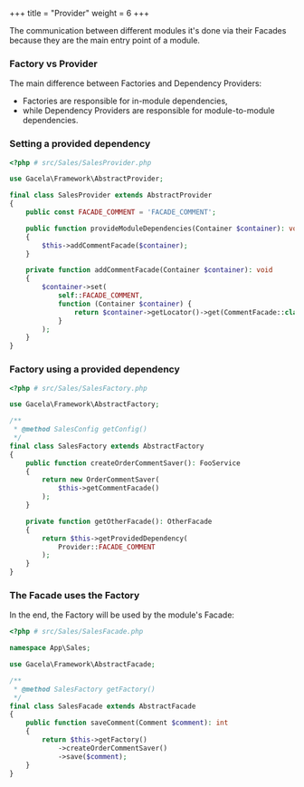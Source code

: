 +++
title = "Provider"
weight = 6
+++

The communication between different modules it's done via their Facades because they are the main entry point of a
module. 

### Factory vs Provider

The main difference between Factories and Dependency Providers:
- Factories are responsible for in-module dependencies, 
- while Dependency Providers are responsible for module-to-module dependencies.

### Setting a provided dependency

```php
<?php # src/Sales/SalesProvider.php

use Gacela\Framework\AbstractProvider;

final class SalesProvider extends AbstractProvider
{
    public const FACADE_COMMENT = 'FACADE_COMMENT';

    public function provideModuleDependencies(Container $container): void
    {
        $this->addCommentFacade($container);
    }

    private function addCommentFacade(Container $container): void
    {
        $container->set(
            self::FACADE_COMMENT,
            function (Container $container) {
                return $container->getLocator()->get(CommentFacade::class);
            }
        );
    }
}
```

### Factory using a provided dependency

```php
<?php # src/Sales/SalesFactory.php

use Gacela\Framework\AbstractFactory;

/**
 * @method SalesConfig getConfig()
 */
final class SalesFactory extends AbstractFactory
{
    public function createOrderCommentSaver(): FooService
    {
        return new OrderCommentSaver(
            $this->getCommentFacade()
        );
    }

    private function getOtherFacade(): OtherFacade
    {
        return $this->getProvidedDependency(
            Provider::FACADE_COMMENT
        );
    }
}
```

### The Facade uses the Factory

In the end, the Factory will be used by the module's Facade:

```php
<?php # src/Sales/SalesFacade.php

namespace App\Sales;

use Gacela\Framework\AbstractFacade;

/**
 * @method SalesFactory getFactory()
 */
final class SalesFacade extends AbstractFacade
{
    public function saveComment(Comment $comment): int
    {
        return $this->getFactory()
            ->createOrderCommentSaver()
            ->save($comment);
    }
}
```